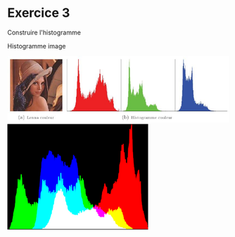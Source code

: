# Exercice 3

Construire l'histogramme


Histogramme image

![Histogramme 1](images/histo1.jpg)
![Histogramme 2](images/histo2.png)